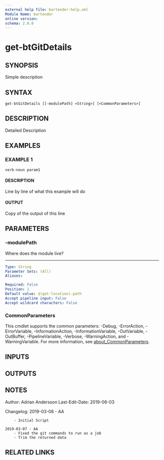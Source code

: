 ```yaml
---
external help file: bartender-help.xml
Module Name: bartender
online version:
schema: 2.0.0
---
```


# get-btGitDetails

## SYNOPSIS
Simple description

## SYNTAX

```
get-btGitDetails [[-modulePath] <String>] [<CommonParameters>]
```

## DESCRIPTION
Detailed Description

## EXAMPLES

### EXAMPLE 1
```
verb-noun param1
```

#### DESCRIPTION
Line by line of what this example will do


#### OUTPUT
Copy of the output of this line

## PARAMETERS

### -modulePath
Where does the module live?

------------

```yaml
Type: String
Parameter Sets: (All)
Aliases:

Required: False
Position: 1
Default value: $(get-location).path
Accept pipeline input: False
Accept wildcard characters: False
```

### CommonParameters
This cmdlet supports the common parameters: -Debug, -ErrorAction, -ErrorVariable, -InformationAction, -InformationVariable, -OutVariable, -OutBuffer, -PipelineVariable, -Verbose, -WarningAction, and -WarningVariable. For more information, see [about_CommonParameters](http://go.microsoft.com/fwlink/?LinkID=113216).

## INPUTS

## OUTPUTS

## NOTES
Author: Adrian Andersson
Last-Edit-Date: 2019-06-03


Changelog:
    2019-03-06 - AA
        
        - Initial Script
    
    2019-03-07 - AA
        - Fixed the git commands to run as a job
        - Trim the returned data

## RELATED LINKS
